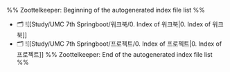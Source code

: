 %% Zoottelkeeper: Beginning of the autogenerated index file list  %%
- 🗂️ ![[Study/UMC 7th Springboot/워크북/0. Index of 워크북|0. Index of 워크북]]
- 🗂️ ![[Study/UMC 7th Springboot/프로젝트/0. Index of 프로젝트|0. Index of 프로젝트]]
%% Zoottelkeeper: End of the autogenerated index file list  %%
